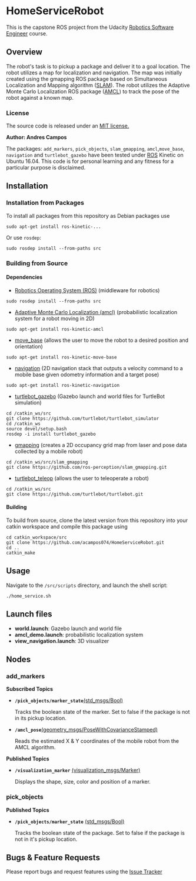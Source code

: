 # HomeServiceRobot

This is the capstone ROS project from the Udacity [Robotics Software Engineer](https://www.udacity.com/course/robotics-software-engineer--nd209) course.

## Overview

The robot's task is to pickup a package and deliver it to a goal location. The robot utilizes a map for localization and navigation. The map was initially created using the gmapping ROS package based on Simultaneous Localization and Mapping algorithm ([SLAM](http://wiki.ros.org/gmapping)). The robot utilizes the Adaptive Monte Carlo Localization ROS package ([AMCL](http://wiki.ros.org/amcl)) to track the pose of the robot against a known map.

### License

The source code is released under an [MIT license.](https://opensource.org/licenses/MIT)

**Author: Andres Campos**

The packages: ```add_markers```, ```pick_objects```, ```slam_gmapping```, ```amcl```,```move_base```, ```navigation``` and ```turtlebot_gazebo``` have been tested under  [ROS](https://www.ros.org/) Kinetic on Ubuntu 16.04. This code is for personal learning and any fitness for a particular purpose is disclaimed.

## Installation

### Installation from Packages
To install all packages from this repository as Debian packages use

```sudo apt-get install ros-kinetic-...```

Or use ```rosdep```:

```sudo rosdep install --from-paths src```

### Building from Source

#### Dependencies
* [Robotics Operating System (ROS)](https://www.ros.org/) (middleware for robotics)

```sudo rosdep install --from-paths src```

* [Adaptive Monte Carlo Localization (amcl)](http://wiki.ros.org/amcl) (probabilistic localization system for a robot moving in 2D)

```sudo apt-get install ros-kinetic-amcl```

* [move_base](http://wiki.ros.org/move_base) (allows the user to move the robot to a desired position and orientation)

```sudo apt-get install ros-kinetic-move-base```

* [navigation](http://wiki.ros.org/amcl) (2D navigation stack that outputs a velocity command to a mobile base given odometry information and a target pose)

```sudo apt-get install ros-kinetic-navigation```

* [turtlebot_gazebo](http://wiki.ros.org/turtlebot_gazebo) (Gazebo launch and world files for TurtleBot simulation)

```
cd /catkin_ws/src
git clone https://github.com/turtlebot/turtlebot_simulator
cd /catkin_ws
source devel/setup.bash
rosdep -i install turtlebot_gazebo
```
* [gmapping](http://wiki.ros.org/gmapping) (creates a 2D occupancy grid map from laser and pose data collected by a mobile robot)

```
cd /catkin_ws/src/slam_gmapping
git clone https://github.com/ros-perception/slam_gmapping.git
```

* [turtlebot_teleop](http://wiki.ros.org/turtlebot_teleop) (allows the user to teleoperate a robot)

```
cd /catkin_ws/src
git clone https://github.com/turtlebot/turtlebot.git
```

#### Building
To build from source, clone the latest version from this repository into your catkin workspace and compile this package using
```
cd catkin_workspace/src
git clone https://github.com/acampos074/HomeServiceRobot.git
cd ..
catkin_make
```

## Usage

Navigate to the ```/src/scripts``` directory, and launch the shell script:

```./home_service.sh```


## Launch files
* **world.launch**: Gazebo launch and world file
* **amcl_demo.launch**: probabilistic localization system
* **view_navigation.launch**: 3D visualizer

## Nodes

### **add_markers**

**Subscribed Topics**
* **```/pick_objects/marker_state```**[(std_msgs/Bool)](http://docs.ros.org/en/melodic/api/std_msgs/html/msg/Bool.html)

  Tracks the boolean state of the marker. Set to false if the package is not in its pickup location.
* **```/amcl_pose```**[(geometry_msgs/PoseWithCovarianceStamped)](http://docs.ros.org/en/melodic/api/geometry_msgs/html/msg/PoseWithCovariance.html)

  Reads the estimated X & Y coordinates of the mobile robot from the AMCL algorithm.

**Published Topics**
* **```/visualization_marker```** [(visualization_msgs/Marker)](http://docs.ros.org/en/melodic/api/visualization_msgs/html/msg/Marker.html)

    Displays the shape, size, color and position of a marker.

### **pick_objects**

**Published Topics**
* **```/pick_objects/marker_state```** [(std_msgs/Bool)](http://docs.ros.org/en/melodic/api/std_msgs/html/msg/Bool.html)

   Tracks the boolean state of the package. Set to false if the package is not in it's pickup location.


## Bugs & Feature Requests

Please report bugs and request features using the [Issue Tracker](https://github.com/acampos074/HomeServiceRobot/issues)
